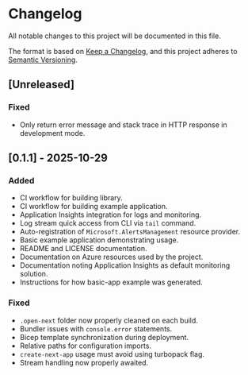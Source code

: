 # Changelog

All notable changes to this project will be documented in this file.

The format is based on [Keep a Changelog](https://keepachangelog.com/en/1.1.0/),
and this project adheres to [Semantic Versioning](https://semver.org/spec/v2.0.0.html).

## [Unreleased]

### Fixed

- Only return error message and stack trace in HTTP response in development mode.

## [0.1.1] - 2025-10-29

### Added

- CI workflow for building library.
- CI workflow for building example application.
- Application Insights integration for logs and monitoring.
- Log stream quick access from CLI via `tail` command.
- Auto-registration of `Microsoft.AlertsManagement` resource provider.
- Basic example application demonstrating usage.
- README and LICENSE documentation.
- Documentation on Azure resources used by the project.
- Documentation noting Application Insights as default monitoring solution.
- Instructions for how basic-app example was generated.

### Fixed

- `.open-next` folder now properly cleaned on each build.
- Bundler issues with `console.error` statements.
- Bicep template synchronization during deployment.
- Relative paths for configuration imports.
- `create-next-app` usage must avoid using turbopack flag.
- Stream handling now properly awaited.
